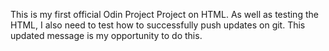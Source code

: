 This is my first official Odin Project Project on HTML.
As well as testing the HTML, I also need to test how to successfully push updates on git.
This updated message is my opportunity to do this. 

